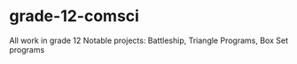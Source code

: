 # grade-12-comsci
All work in grade 12
Notable projects: Battleship, Triangle Programs, Box Set programs
